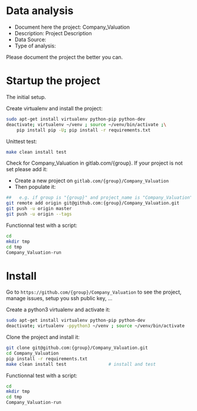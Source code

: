 # Data analysis
- Document here the project: Company_Valuation
- Description: Project Description
- Data Source:
- Type of analysis:

Please document the project the better you can.

# Startup the project

The initial setup.

Create virtualenv and install the project:
```bash
sudo apt-get install virtualenv python-pip python-dev
deactivate; virtualenv ~/venv ; source ~/venv/bin/activate ;\
    pip install pip -U; pip install -r requirements.txt
```

Unittest test:
```bash
make clean install test
```

Check for Company_Valuation in gitlab.com/{group}.
If your project is not set please add it:

- Create a new project on `gitlab.com/{group}/Company_Valuation`
- Then populate it:

```bash
##   e.g. if group is "{group}" and project_name is "Company_Valuation"
git remote add origin git@github.com:{group}/Company_Valuation.git
git push -u origin master
git push -u origin --tags
```

Functionnal test with a script:

```bash
cd
mkdir tmp
cd tmp
Company_Valuation-run
```

# Install

Go to `https://github.com/{group}/Company_Valuation` to see the project, manage issues,
setup you ssh public key, ...

Create a python3 virtualenv and activate it:

```bash
sudo apt-get install virtualenv python-pip python-dev
deactivate; virtualenv -ppython3 ~/venv ; source ~/venv/bin/activate
```

Clone the project and install it:

```bash
git clone git@github.com:{group}/Company_Valuation.git
cd Company_Valuation
pip install -r requirements.txt
make clean install test                # install and test
```
Functionnal test with a script:

```bash
cd
mkdir tmp
cd tmp
Company_Valuation-run
```
